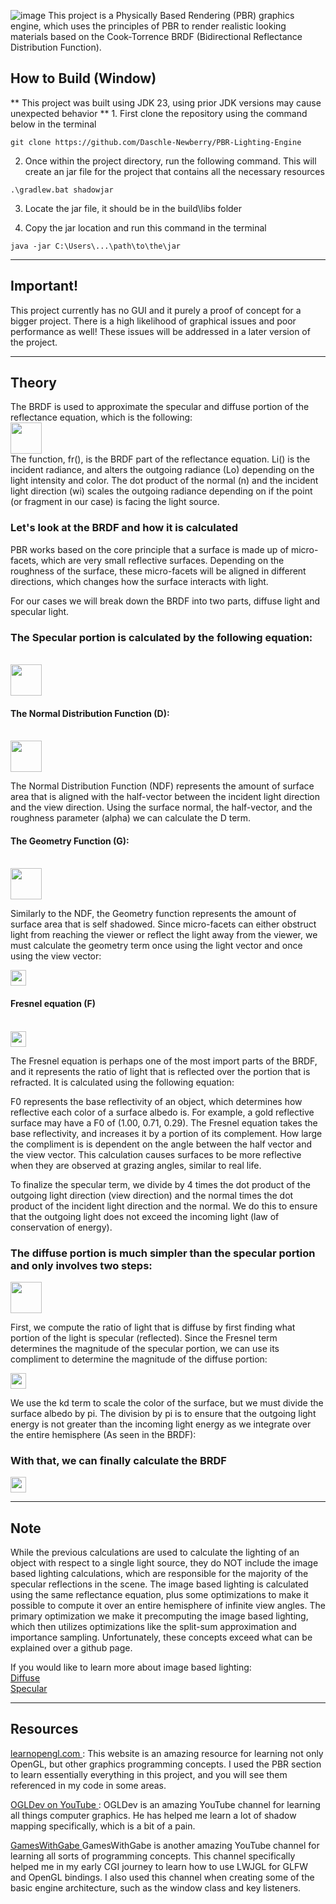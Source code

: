 ![image](https://github.com/user-attachments/assets/2487d8aa-be19-48bf-8af3-130bdca4ac52)
This project is a Physically Based Rendering (PBR) graphics engine, which uses the principles of PBR to render realistic looking materials based on the Cook-Torrence BRDF (Bidirectional Reflectance Distribution Function). 

<h2> How to Build (Window)</h2>
** This project was built using JDK 23, using prior JDK versions may cause unexpected behavior **
1. First clone the repository using the command below in the terminal

```
git clone https://github.com/Daschle-Newberry/PBR-Lighting-Engine
```

2. Once within the project directory, run the following command. This will create an jar file for the project that contains all the necessary resources

```
.\gradlew.bat shadowjar
```

3. Locate the jar file, it should be in the build\libs folder

4. Copy the jar location and run this command in the terminal
  
```
java -jar C:\Users\...\path\to\the\jar
```
--------------------------------------------------------------------------------------------------------------------------------------------------------------------------------------------------------------------------------------------------------------------------------------------------

<h2> Important! </h2>
This project currently has no GUI and it purely a proof of concept for a bigger project. There is a high likelihood of graphical issues and poor performance as well! These issues will be addressed in a later version of the project.

--------------------------------------------------------------------------------------------------------------------------------------------------------------------------------------------------------------------------------------------------------------------------------------------------

<h2> Theory  </h2>
The BRDF is used to approximate the specular and diffuse portion of the reflectance equation, which is the following: <br/>

<img  src = "https://github.com/user-attachments/assets/bfdfce54-9964-46cc-91cd-63f23084aa3e" height = "50px" width = "auto"/>
<br/>
The function, fr(), is the BRDF part of the reflectance equation. Li() is the incident radiance, and alters the outgoing radiance (Lo) depending on the light intensity and color. The dot product of the normal (n) and the incident light direction (wi) scales the outgoing radiance depending on if the point (or fragment in our case) is facing the light source.


<h3> Let's look at the BRDF and how it is calculated</h3>

PBR works based on the core principle that a surface is made up of micro-facets, which are very small reflective surfaces. Depending on the roughness of the surface, these micro-facets will be aligned in different directions, which changes how the surface interacts with light.

For our cases we will break down the BRDF into two parts, diffuse light and specular light.

<h3> The Specular portion is calculated by the following equation: </h3> <br/>

<img  src = "https://github.com/user-attachments/assets/0a21ffb4-076a-43d7-9670-40fdd7585f11" height = "50px" width = "auto"/>
<br/>

<h4> The Normal Distribution Function (D): </h4> <br/>

<img  src = "https://github.com/user-attachments/assets/146f2fcc-be42-430c-85ca-c1997485158f" height = "50px" width = "auto"/>
<br/>

The Normal Distribution Function (NDF) represents the amount of surface area that is aligned with the half-vector between the incident light direction and the view direction. Using the surface normal, the half-vector, and the roughness parameter (alpha) we can calculate the D term. 

<h4> The Geometry Function (G): </h4> <br/>

<img  src = "https://github.com/user-attachments/assets/35ad338f-1b4d-4e61-8cee-c5360fff71d9" height = "50px" width = "auto"/>
<br/>

Similarly to the NDF, the Geometry function represents the amount of surface area that is self shadowed. Since micro-facets can either obstruct light from reaching the viewer or reflect the light away from the viewer, we must calculate the geometry term once using the light vector and once using the view vector:<br/>

<img  src = "https://github.com/user-attachments/assets/686105c7-72d9-4592-9572-3e4b8507d53f" height = "25px" width = "auto"/>
<br/>

<h4> Fresnel equation (F) </h4> <br/>
<img src = "https://github.com/user-attachments/assets/7794d042-0b84-4fa1-a840-836845f6ff45" height = "25px" width = "auto"/>

The Fresnel equation is perhaps one of the most import parts of the BRDF, and it represents the ratio of light that is reflected over the portion that is refracted. It is calculated using the following equation:

F0 represents the base reflectivity of an object, which determines how reflective each color of a surface albedo is. For example, a gold reflective surface may have a F0 of (1.00, 0.71, 0.29). The Fresnel equation takes the base reflectivity, and increases it by a portion of its complement. How large the compliment is is dependent on the angle between the half vector and the view vector. This calculation causes surfaces to be more reflective when they are observed at grazing angles, similar to real life. 


To finalize the specular term, we divide by 4 times the dot product of the outgoing light direction (view direction) and the normal times the dot product of the incident light direction and the normal. We do this to ensure that the outgoing light does not exceed the incoming light (law of conservation of energy).

<h3>The diffuse portion is much simpler than the specular portion and only involves two steps: </h3>

<img  src = "https://github.com/user-attachments/assets/82ec3849-e45d-4956-8f6a-3749772aced0" height = "50px" width = "auto"/>
<br/>

First, we compute the ratio of light that is diffuse by first finding what portion of the light is specular (reflected). Since the Fresnel term determines the magnitude of the specular portion, we can use its compliment to determine the magnitude of the diffuse portion:

<img src = "https://github.com/user-attachments/assets/42c451e5-30cb-4212-ac9a-f54a06515430" height = "25px" width = "auto"/>
<br/>

We use the kd term to scale the color of the surface, but we must divide the surface albedo by pi. The division by pi is to ensure that the outgoing light energy is not greater than the incoming light energy as we integrate over the entire hemisphere (As seen in the BRDF):


<h3> With that, we can finally calculate the BRDF</h3>

<img src = "https://github.com/user-attachments/assets/86f8e1f9-c5e8-43f4-85d1-da58bc718d30" height = "25px" width = "auto"/>
<br/>

--------------------------------------------------------------------------------------------------------------------------------------------------------------------------------------------------------------------------------------------------------------------------------------------------

<h2> Note </h2>

While the previous calculations are used to calculate the lighting of an object with respect to a single light source, they do NOT include the image based lighting calculations, which are responsible for the majority of the specular reflections in the scene. The image based lighting is calculated using the same reflectance equation, plus some optimizations to make it possible to compute it over an entire hemisphere of infinite view angles. The primary optimization we make it precomputing the image based lighting, which then utilizes optimizations like the split-sum approximation and importance sampling. Unfortunately, these concepts exceed what can be explained over a github page.

If you would like to learn more about image based lighting: </br>
<a href = "https://learnopengl.com/PBR/IBL/Diffuse-irradiance"> Diffuse </a> </br>
<a href = "https://learnopengl.com/PBR/IBL/Specular-IBL"> Specular </a>

--------------------------------------------------------------------------------------------------------------------------------------------------------------------------------------------------------------------------------------------------------------------------------------------------

<h2> Resources </h2>

<a href = "https://learnopengl.com/"> learnopengl.com </a>: This website is an amazing resource for learning not only OpenGL, but other graphics programming concepts. I used the PBR section to learn essentially everything in this project, and you will see them referenced in my code in some areas. <br/>

<a href = "https://www.youtube.com/@OGLDEV"> OGLDev on YouTube </a>: OGLDev is an amazing YouTube channel for learning all things computer graphics. He has helped me learn a lot of shadow mapping specifically, which is a bit of a pain.<br/>

<a href = "https://www.youtube.com/@GamesWithGabe"> GamesWithGabe </a> GamesWithGabe is another amazing YouTube channel for learning all sorts of programming concepts. This channel specifically helped me in my early CGI journey to learn how to use LWJGL for GLFW and OpenGL bindings. I also used this channel when creating some of the basic engine architecture, such as the window class and key listeners. </a>




